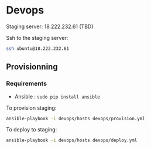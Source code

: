 # Devops

Staging server: 18.222.232.61 (TBD)

Ssh to the staging server:

```bash
ssh ubuntu@18.222.232.61
```

## Provisionning

### Requirements

* Ansible : `sudo pip install ansible`

To provision staging:

```bash
ansible-playbook -i devops/hosts devops/provision.yml
```

To deploy to staging:

```bash
ansible-playbook -i devops/hosts devops/deploy.yml
```

